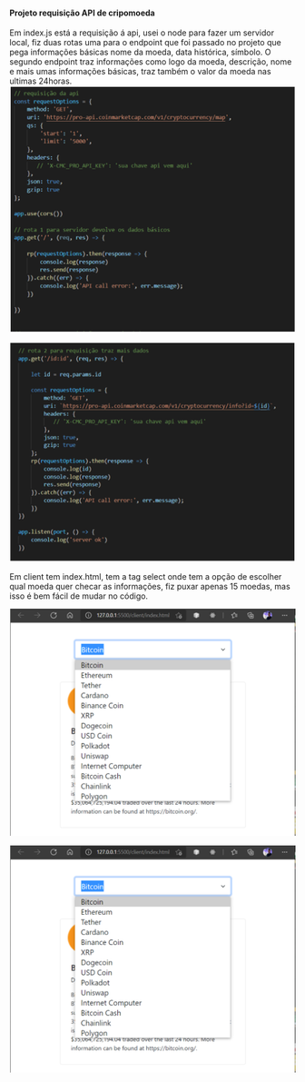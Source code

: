 #### Projeto requisição API de cripomoeda 

Em index.js está a requisição á api, usei o node para fazer um servidor local, fiz duas rotas uma para o endpoint que foi passado no projeto que pega informações básicas nome da moeda, data histórica, símbolo. O segundo endpoint traz informações como logo da moeda, descrição, nome e mais umas informações básicas, traz também o valor da moeda nas ultimas 24horas.
![image-20210530142128763](./img-md/codigo1.png)

![image-20210530142236368](./img-md/codigo2.png)





Em client tem index.html, tem a tag select onde tem a opção de escolher qual moeda quer checar as informações, fiz puxar apenas 15 moedas, mas isso é bem fácil de mudar no código.

![image-20210530144925954](./img-md/tela1.png)







![image-20210530145024188](./img-md/tela1.png)